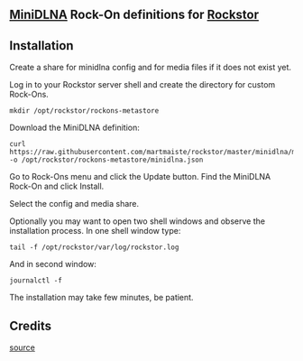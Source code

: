 ## [MiniDLNA](https://github.com/azatoth/minidlna) Rock-On definitions for [Rockstor](https://rockstor.com)

## Installation

Create a share for minidlna config and for media files if it does not exist yet.

Log in to your Rockstor server shell and create the directory for custom Rock-Ons.
```
mkdir /opt/rockstor/rockons-metastore
```

Download the MiniDLNA definition:
```
curl https://raw.githubusercontent.com/martmaiste/rockstor/master/minidlna/minidlna.json -o /opt/rockstor/rockons-metastore/minidlna.json
```

Go to Rock-Ons menu and click the Update button. Find the MiniDLNA Rock-On and click Install.

Select the config and media share.

Optionally you may want to open two shell windows and observe the installation process.
In one shell window type:
```
tail -f /opt/rockstor/var/log/rockstor.log
```
And in second window:
```
journalctl -f
```
   
The installation may take few minutes, be patient.


## Credits

[source](https://forum.rockstor.com/t/trouble-with-my-own-rockons/2134)
